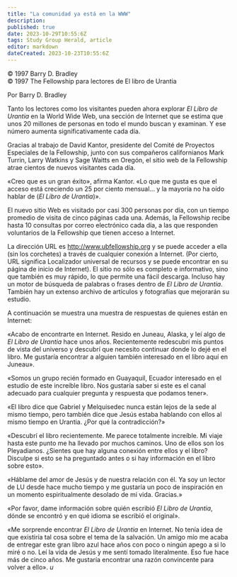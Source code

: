 ```yaml
---
title: "La comunidad ya está en la WWW"
description: 
published: true
date: 2023-10-29T10:55:6Z
tags: Study Group Herald, article
editor: markdown
dateCreated: 2023-10-23T10:55:6Z
---
```


<p class="v-card v-sheet theme--light grey lighten-3 px-2">© 1997 Barry D. Bradley<br>© 1997 The Fellowship para lectores de El libro de Urantia</p>


Por Barry D. Bradley

Tanto los lectores como los visitantes pueden ahora explorar _El Libro de Urantia_ en la World Wide Web, una sección de Internet que se estima que unos 20 millones de personas en todo el mundo buscan y examinan. Y ese número aumenta significativamente cada día.

Gracias al trabajo de David Kantor, presidente del Comité de Proyectos Especiales de la Fellowship, junto con sus compañeros californianos Mark Turrin, Larry Watkins y Sage Waitts en Oregón, el sitio web de la Fellowship atrae cientos de nuevos visitantes cada día.

«Creo que es un gran éxito», afirma Kantor. «Lo que me gusta es que el acceso está creciendo un 25 por ciento mensual... y la mayoría no ha oído hablar de (_El Libro de Urantia_)».

El nuevo sitio Web es visitado por casi 300 personas por día, con un tiempo promedio de visita de cinco páginas cada una. Además, la Fellowship recibe hasta 10 consultas por correo electrónico cada día, a las que responden voluntarios de la Fellowship que tienen acceso a Internet.

La dirección URL es http://www.ubfellowship.org y se puede acceder a ella (sin los corchetes) a través de cualquier conexión a Internet. (Por cierto, URL significa Localizador universal de recursos y se puede encontrar en su página de inicio de Internet). El sitio no sólo es completo e informativo, sino que también es muy rápido, lo que permite una fácil descarga. Incluso hay un motor de búsqueda de palabras o frases dentro de _El Libro de Urantia_. También hay un extenso archivo de artículos y fotografías que mejorarán su estudio.

A continuación se muestra una muestra de respuestas de quienes están en Internet:

«Acabo de encontrarte en Internet. Resido en Juneau, Alaska, y leí algo de _El Libro de Urantia_ hace unos años. Recientemente redescubrí mis puntos de vista del universo y descubrí que necesito continuar donde lo dejé en el libro. Me gustaría encontrar a alguien también interesado en el libro aquí en Juneau».

«Somos un grupo recién formado en Guayaquil, Ecuador interesado en el estudio de este increíble libro. Nos gustaría saber si este es el canal adecuado para cualquier pregunta y respuesta que podamos tener».

«El libro dice que Gabriel y Melquisedec nunca están lejos de la sede al mismo tiempo, pero también dice que Jesús estaba hablando con ellos al mismo tiempo en Urantia. ¿Por qué la contradicción?»

«Descubrí el libro recientemente. Me parece totalmente increíble. Mi viaje hasta este punto me ha llevado por muchos caminos. Uno de ellos son los Pleyadianos. ¿Sientes que hay alguna conexión entre ellos y el libro? Disculpe si esto se ha preguntado antes o si hay información en el libro sobre esto».

«Háblame del amor de Jesús y de nuestra relación con él. Ya soy un lector de LU desde hace mucho tiempo y me gustaría un poco de inspiración en un momento espiritualmente desolado de mi vida. Gracias.»

«Por favor, dame información sobre quién escribió _El Libro de Urantia_, dónde se encontró y en qué idioma se escribió el original».

«Me sorprende encontrar _El Libro de Urantia_ en Internet. No tenía idea de que existiría tal cosa sobre el tema de la salvación. Un amigo mío me acaba de entregar este gran libro azul hace años con poco o ningún apego a si lo miré o no. Leí la vida de Jesús y me sentí tomado literalmente. Eso fue hace más de cinco años. Me gustaría encontrar una razón convincente para volver a ello». $u$



